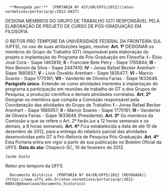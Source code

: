       **Revogada por:**  [PORTARIA Nº 437/GR/UFFS/2012](/atos-normativos/portaria/gr/2012-0437) 

   DESIGNA MEMBROS DO GRUPO DE TRABALHO (GT) RESPONSÁVEL PELA ELABORAÇÃO DE PROJETO DE CURSO DE PÓS-GRADUAÇÃO EM FILOSOFIA  

 O REITOR *PRO TEMPORE*  DA UNIVERSIDADE FEDERAL DA FRONTEIRA SUL (UFFS), no uso de suas atribuições legais, resolve:   **Art. 1º**  DESIGNAR os membros do Grupo de Trabalho (GT) responsável pela elaboração do projeto e implantação do Programa de Pós-Graduação em Filosofia: **I -**  Élsio José Corá - Siape 1463816; **II -**  Franciele Bete Petry - Siape 1765844; **III -**  Ilton Benoni da Silva - Siape 2447410; **IV -**  Jonas Rafael Becker Arenhart - Siape 1885657; **V -**  Livio Osvaldo Arenhart - Siape 1835477; **VI -**  Marcio Soares - Siape 1770161; **VII -**  Vanderlei de Oliveira Farias - Siape 1833648. **Parágrafo único.**  Entende-se como atividades inerentes à implantação do programa a participação em reuniões de trabalho do GT e dos Grupos de Pesquisa, a produção científica e demais atividades correlatas.   **Art. 2º**  Designar os membros que compõe a Comissão responsável pela Coordenação das atividades do Grupo de Trabalho: **I -**  Jonas Rafael Becker Arenhart - Siape 1885657; **II -**  Marcio Soares - Siape 1770161; **III -**  Vanderlei de Oliveira Farias - Siape 1833648 (Presidente).   **Art. 3º**  Os membros da Comissão a que se refere o Art. 2º farão *jus*  a 12 horas semanais e os demais, a 8 horas semanais.   **Art. 4º**  Fica estabelecida a data de até 10 de dezembro de 2012, para a entrega do relatório parcial das atividades desenvolvidas pelo GT à Pró-Reitoria de Pesquisa Pós-Graduação.   **Art. 4º**  Esta Portaria entra em vigor a partir de sua publicação no Boletim Oficial da UFFS.        **Data do ato:** Chapecó-SC, 10 de fevereiro de 2012.   
 

    Jaime Giolo   
 Reitor pro tempore da UFFS 

      Documento Histórico  [PORTARIA Nº 84/GR/UFFS/2012 (REVOGADA)](https://www.uffs.edu.br/atos-normativos/portaria/gr/2012-0084/@@download/documento_historico)     
      
